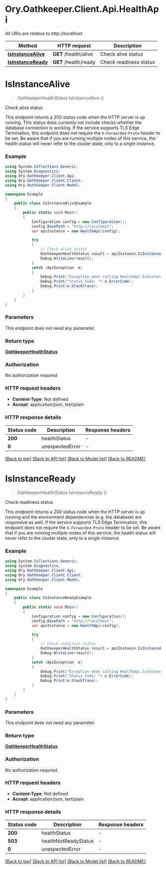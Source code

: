 # Ory.Oathkeeper.Client.Api.HealthApi

All URIs are relative to *http://localhost*

Method | HTTP request | Description
------------- | ------------- | -------------
[**IsInstanceAlive**](HealthApi.md#isinstancealive) | **GET** /health/alive | Check alive status
[**IsInstanceReady**](HealthApi.md#isinstanceready) | **GET** /health/ready | Check readiness status


<a name="isinstancealive"></a>
# **IsInstanceAlive**
> OathkeeperHealthStatus IsInstanceAlive ()

Check alive status

This endpoint returns a 200 status code when the HTTP server is up running. This status does currently not include checks whether the database connection is working.  If the service supports TLS Edge Termination, this endpoint does not require the `X-Forwarded-Proto` header to be set.  Be aware that if you are running multiple nodes of this service, the health status will never refer to the cluster state, only to a single instance.

### Example
```csharp
using System.Collections.Generic;
using System.Diagnostics;
using Ory.Oathkeeper.Client.Api;
using Ory.Oathkeeper.Client.Client;
using Ory.Oathkeeper.Client.Model;

namespace Example
{
    public class IsInstanceAliveExample
    {
        public static void Main()
        {
            Configuration config = new Configuration();
            config.BasePath = "http://localhost";
            var apiInstance = new HealthApi(config);

            try
            {
                // Check alive status
                OathkeeperHealthStatus result = apiInstance.IsInstanceAlive();
                Debug.WriteLine(result);
            }
            catch (ApiException  e)
            {
                Debug.Print("Exception when calling HealthApi.IsInstanceAlive: " + e.Message );
                Debug.Print("Status Code: "+ e.ErrorCode);
                Debug.Print(e.StackTrace);
            }
        }
    }
}
```

### Parameters
This endpoint does not need any parameter.

### Return type

[**OathkeeperHealthStatus**](OathkeeperHealthStatus.md)

### Authorization

No authorization required

### HTTP request headers

 - **Content-Type**: Not defined
 - **Accept**: application/json, text/plain


### HTTP response details
| Status code | Description | Response headers |
|-------------|-------------|------------------|
| **200** | healthStatus |  -  |
| **0** | unexpectedError |  -  |

[[Back to top]](#) [[Back to API list]](../README.md#documentation-for-api-endpoints) [[Back to Model list]](../README.md#documentation-for-models) [[Back to README]](../README.md)

<a name="isinstanceready"></a>
# **IsInstanceReady**
> OathkeeperHealthStatus IsInstanceReady ()

Check readiness status

This endpoint returns a 200 status code when the HTTP server is up running and the environment dependencies (e.g. the database) are responsive as well.  If the service supports TLS Edge Termination, this endpoint does not require the `X-Forwarded-Proto` header to be set.  Be aware that if you are running multiple nodes of this service, the health status will never refer to the cluster state, only to a single instance.

### Example
```csharp
using System.Collections.Generic;
using System.Diagnostics;
using Ory.Oathkeeper.Client.Api;
using Ory.Oathkeeper.Client.Client;
using Ory.Oathkeeper.Client.Model;

namespace Example
{
    public class IsInstanceReadyExample
    {
        public static void Main()
        {
            Configuration config = new Configuration();
            config.BasePath = "http://localhost";
            var apiInstance = new HealthApi(config);

            try
            {
                // Check readiness status
                OathkeeperHealthStatus result = apiInstance.IsInstanceReady();
                Debug.WriteLine(result);
            }
            catch (ApiException  e)
            {
                Debug.Print("Exception when calling HealthApi.IsInstanceReady: " + e.Message );
                Debug.Print("Status Code: "+ e.ErrorCode);
                Debug.Print(e.StackTrace);
            }
        }
    }
}
```

### Parameters
This endpoint does not need any parameter.

### Return type

[**OathkeeperHealthStatus**](OathkeeperHealthStatus.md)

### Authorization

No authorization required

### HTTP request headers

 - **Content-Type**: Not defined
 - **Accept**: application/json, text/plain


### HTTP response details
| Status code | Description | Response headers |
|-------------|-------------|------------------|
| **200** | healthStatus |  -  |
| **503** | healthNotReadyStatus |  -  |
| **0** | unexpectedError |  -  |

[[Back to top]](#) [[Back to API list]](../README.md#documentation-for-api-endpoints) [[Back to Model list]](../README.md#documentation-for-models) [[Back to README]](../README.md)

